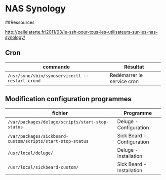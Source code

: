 NAS Synology
=========

##Ressources 

http://pellelatarte.fr/2011/03/le-ssh-pour-tous-les-utilisateurs-sur-les-nas-synology/

## Cron

|**commande**|**Résultat**|
|------------|------------|
|`/usr/syno/sbin/synoservicectl --restart crond`|Redémarrer le service cron|


## Modification configuration programmes

|**fichier**|**Programme**|
|------------|------------|
|`/var/packages/deluge/scripts/start-stop-status`|Deluge - Configuration|
|`/var/packages/sickbeard-custom/scripts/start-stop-status`|Sick Beard - Configuration|
|`/usr/local/deluge/`|Deluge - Installation|
|`/usr/local/sickbeard-custom/`|Sick Beard - Installation|
